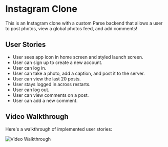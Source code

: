 # Instagram Clone

This is an Instagram clone with a custom Parse backend that allows a user to post photos, view a global photos feed, and add comments!

## User Stories

- User sees app icon in home screen and styled launch screen.
- User can sign up to create a new account.
- User can log in.
- User can take a photo, add a caption, and post it to the server.
- User can view the last 20 posts.
- User stays logged in across restarts.
- User can log out.
- User can view comments on a post.
- User can add a new comment.

## Video Walkthrough

Here's a walkthrough of implemented user stories:

<img src='http://g.recordit.co/qiEueqKoWG.gif' title='Video Walkthrough' width='' alt='Video Walkthrough' />
